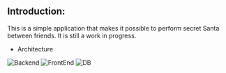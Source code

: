 ## Introduction:

This is a simple application that makes it possible to perform secret Santa between friends. It is still a work in progress. 
- Architecture

![Backend](https://github.com/Zakaria-Oussalem/SecretSanta/assets/62648170/c938e12b-82a6-473e-ae73-4ff2148c912a)
![FrontEnd](https://github.com/Zakaria-Oussalem/SecretSanta/assets/62648170/f044f8ae-8034-4585-85c1-4a8025a85231)
![DB](https://github.com/Zakaria-Oussalem/SecretSanta/assets/62648170/9a8637f1-8ce1-4765-8650-4d9705d7143f)

